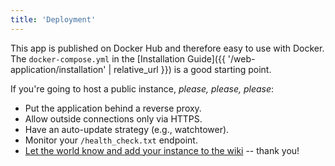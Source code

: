 ```yaml
---
title: 'Deployment'
---
```



This app is published on Docker Hub and therefore easy to use with Docker.
The `docker-compose.yml` in the [Installation Guide]({{ '/web-application/installation' | relative_url }}) is a good starting point.

If you're going to host a public instance, _please, please, please_:

- Put the application behind a reverse proxy.
- Allow outside connections only via HTTPS.
- Have an auto-update strategy (e.g., watchtower).
- Monitor your `/health_check.txt` endpoint.
- [Let the world know and add your instance to the wiki](https://github.com/html2rss/html2rss-web/wiki/Instances) -- thank you!
